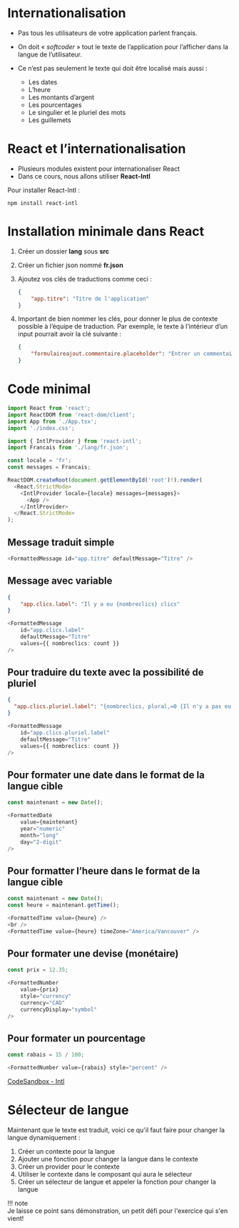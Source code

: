 # Internationalisation  


- Pas tous les utilisateurs de votre application parlent français.  
- On doit « _softcoder_ » tout le texte de l’application pour l’afficher dans la langue de l’utilisateur.  
- Ce n’est pas seulement le texte qui doit être localisé mais aussi :  

    - Les dates
    - L’heure
    - Les montants d’argent
    - Les pourcentages
    - Le singulier et le pluriel des mots
    - Les guillemets

# React et l’internationalisation  

- Plusieurs modules existent pour internationaliser React  
- Dans ce cours, nous allons utiliser __React-Intl__  

Pour installer React-Intl :  

``` nodejsrepl title="console"
npm install react-intl
```

# Installation minimale dans React  

1. Créer un dossier __lang__ sous __src__
1. Créer un fichier json nommé __fr.json__
1. Ajoutez vos clés de traductions comme ceci :  

    ``` json
    {
        "app.titre": "Titre de l'application"
    }
    ```

1. Important de bien nommer les clés, pour donner le plus de contexte possible à l’équipe de traduction. Par exemple, le texte à l’intérieur d’un input pourrait avoir la clé suivante :

    ``` json
    {
        "formulaireajout.commentaire.placeholder": "Entrer un commentaire"
    }
    ```

# Code minimal  

``` ts title="main.tsx"
import React from 'react';
import ReactDOM from 'react-dom/client';
import App from './App.tsx';
import './index.css';

import { IntlProvider } from 'react-intl';
import Francais from './lang/fr.json';

const locale = 'fr';
const messages = Francais;

ReactDOM.createRoot(document.getElementById('root')!).render(
  <React.StrictMode>
    <IntlProvider locale={locale} messages={messages}>
      <App />
    </IntlProvider>
  </React.StrictMode>
);
```

## Message traduit simple  

``` ts 
<FormattedMessage id="app.titre" defaultMessage="Titre" />
```

## Message avec variable  

``` json title="lang/fr.json"  
{
    "app.clics.label": "Il y a eu {nombreclics} clics"
}
```

``` ts title="app.tsx"
<FormattedMessage
    id="app.clics.label"
    defaultMessage="Titre"
    values={{ nombreclics: count }}
/>
```

## Pour traduire du texte avec la possibilité de pluriel  

``` json title="lang/fr.json"  
{
  "app.clics.pluriel.label": "{nombreclics, plural,=0 {Il n'y a pas eu de clic} one {Il y a eu un clic} other {Il y a eu {nombreclics} clics}}"
}
```

``` ts title="app.tsx"
<FormattedMessage
    id="app.clics.pluriel.label"
    defaultMessage="Titre"
    values={{ nombreclics: count }}
/>
```

## Pour formater une date dans le format de la langue cible  

``` ts title="app.tsx"
const maintenant = new Date();

<FormattedDate
    value={maintenant}
    year="numeric"
    month="long"
    day="2-digit"
/>
```

## Pour formatter l’heure dans le format de la langue cible  

``` ts title="app.tsx"
const maintenant = new Date();
const heure = maintenant.getTime();

<FormattedTime value={heure} />
<br />
<FormattedTime value={heure} timeZone="America/Vancouver" />

```

## Pour formater une devise (monétaire)  

``` ts title="app.tsx"
const prix = 12.35;

<FormattedNumber
    value={prix}
    style="currency"
    currency="CAD"
    currencyDisplay="symbol"
/>

```

## Pour formater un pourcentage  

``` ts title="app.tsx"
const rabais = 15 / 100;

<FormattedNumber value={rabais} style="percent" />


```

[CodeSandbox - Intl](https://codesandbox.io/p/sandbox/intl-2wztzk)  

# Sélecteur de langue  

Maintenant que le texte est traduit, voici ce qu'il faut faire pour changer la langue dynamiquement :  

1. Créer un contexte pour la langue  
2. Ajouter une fonction pour changer la langue dans le contexte  
3. Créer un provider pour le contexte  
4. Utiliser le contexte dans le composant qui aura le sélecteur  
5. Créer un sélecteur de langue et appeler la fonction pour changer la langue  

!!! note  
    Je laisse ce point sans démonstration, un petit défi pour l'exercice qui s'en vient!  
